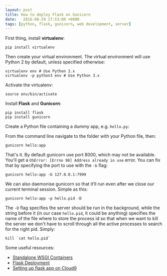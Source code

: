 ```yaml
---
layout: post
title: How to deploy Flask on Gunicorn
date:   2016-08-29 17:53:00 +0000
tags: [python, flask, gunicorn, web development, server]
---
```

First thing, install **virtualenv**:

    pip install virtualenv

Then create your virtual environment. The virtual environment will use Python 2 by default, unless specified otherwise:

    virtualenv env # Use Python 2.x
    virtualenv -p python3 env # Use Python 3.x

Activate the virtualenv:

    source env/bin/activate

Install **Flask** and **Gunicorn**:

    pip install flask
    pip install gunicorn

Create a Python file containing a dummy app, e.g. `hello.py`:

<script src="https://gist.github.com/annoys-parrot/a6e046651d1044129984a3f06a180b9d.js"></script>

From the command line navigate to the folder with your Python file, then:

    gunicorn hello:app

That's it. By default gunicorn use port 8000, which may not be available. You'll get a `OSError: [Errno 98] Address already in use` error. You can fix that by specifying the port to use with the `-b` flag:

    gunicorn hello:app -b 127.0.0.1:7999

We can also daemonise gunicorn so that it’ll run even after we close our current terminal session. Simple as this:

    gunicorn hello:app -p hello.pid -D

The `-D` flag specifies the server should be run in the background, while the string before it (in our case `hello.pid`, it could be anything) specifies the name of the file where to store the process id so that when we want to kill the server we don't have to scroll through all the active processes to search for the right pid. Simply:

    kill `cat hello.pid`

Some useful resources:

- [Standalone WSGI Containers](http://flask.pocoo.org/docs/0.11/deploying/wsgi-standalone/)
- [Flask Deployment](http://exploreflask.com/en/latest/deployment.html)
- [Setting up flask app on Cloud9](https://maltmann.wordpress.com/2014/03/25/setting-up-flask-app-on-cloud9/)